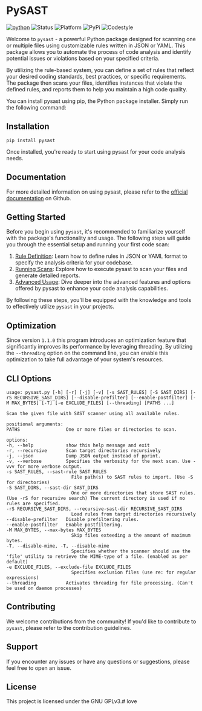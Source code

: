 # PySAST

[![python](https://img.shields.io/badge/python-3.8+-blue.svg?logo=python&labelColor=lightgrey)](https://www.python.org/downloads/)
![Status](https://img.shields.io:/static/v1?label=Status&message=Alpha-Release&color=lightgreen)
![Platform](https://img.shields.io:/static/v1?label=Platforms&message=All&color=yellowgreen)
![PyPi](https://img.shields.io:/static/v1?label=PyPi&message=1.1.2-alpha&color=lightblue)
![Codestyle](https://img.shields.io:/static/v1?label=Codestyle&message=black&color=black)

Welcome to `pysast` - a powerful Python package designed for scanning one or multiple files using customizable rules written
in JSON or YAML. This package allows you to automate the process of code analysis and identify potential issues or violations
based on your specified criteria.

By utilizing the rule-based system, you can define a set of rules that reflect your desired coding standards, best practices,
or specific requirements. The package then scans your files, identifies instances that violate the defined rules, and reports
them to help you maintain a high code quality.

You can install pysast using pip, the Python package installer. Simply run the following command:

## Installation

```shell
pip install pysast
```

Once installed, you're ready to start using pysast for your code analysis needs.

## Documentation

For more detailed information on using pysast, please refer to the [official documentation](https://matrixeditor.github.io/pysast/) on Github.

## Getting Started

Before you begin using `pysast`, it's recommended to familiarize yourself with the package's functionality and usage. The following steps will guide you through the essential setup and running your first code scan:

1. [Rule Definition](https://matrixeditor.github.io/pysast/intro/sast_rules.html): Learn how to define rules in JSON or YAML format to specify the analysis criteria for your codebase.
2. [Running Scans](https://matrixeditor.github.io/pysast/intro/sast_scans.html): Explore how to execute pysast to scan your files and generate detailed reports.
3. [Advanced Usage](https://matrixeditor.github.io/pysast/api/index.html): Dive deeper into the advanced features and options offered by pysast to enhance your code analysis capabilities.

By following these steps, you'll be equipped with the knowledge and tools to effectively utilize `pysast` in your projects.

## Optimization

Since version ``1.1.0`` this program introduces an optimization feature that significantly
improves its performance by leveraging threading. By utilizing the ``--threading`` option
on the command line, you can enable this optimization to take full advantage of your
system's resources.

## CLI Options

    usage: pysast.py [-h] [-r] [-j] [-v] [-s SAST_RULES] [-S SAST_DIRS] [-rS RECURSIVE_SAST_DIRS] [--disable-prefilter] [--enable-postfilter] [-M MAX_BYTES] [-T] [-e EXCLUDE_FILES] [--threading] [PATHS ...]

    Scan the given file with SAST scanner using all available rules.

    positional arguments:
    PATHS                 One or more files or directories to scan.

    options:
    -h, --help            show this help message and exit
    -r, --recursive       Scan target directories recursively
    -j, --json            Dump JSON output instead of pprint.
    -v, --verbose         Specifies the verbosity for the next scan. Use -vvv for more verbose output.
    -s SAST_RULES, --sast-rule SAST_RULES
                            File path(s) to SAST rules to import. (Use -S for directories)
    -S SAST_DIRS, --sast-dir SAST_DIRS
                            One or more directories that store SAST rules. (Use -rS for recursive search) The current directory is used if no rules are specified.
    -rS RECURSIVE_SAST_DIRS, --recursive-sast-dir RECURSIVE_SAST_DIRS
                            Load rules from target directories recursively
    --disable-prefilter   Disable prefiltering rules.
    --enable-postfilter   Enable postfiltering.
    -M MAX_BYTES, --max-bytes MAX_BYTES
                            Skip files exteeding a the amount of maximum bytes.
    -T, --disable-mime, -T, --disable-mime
                            Specifies whether the scanner should use the 'file' utility to retrieve the MIME-type of a file. (enabled as per default)
    -e EXCLUDE_FILES, --exclude-file EXCLUDE_FILES
                            Specifies exclusion files (use re: for regular expressions)
    --threading           Activates threading for file processing. (Can't be used on daemon processes)

## Contributing

We welcome contributions from the community! If you'd like to contribute to `pysast`, please refer to the contribution guidelines.

## Support

If you encounter any issues or have any questions or suggestions, please feel free to open an issue.

## License

This project is licensed under the GNU GPLv3.# love

